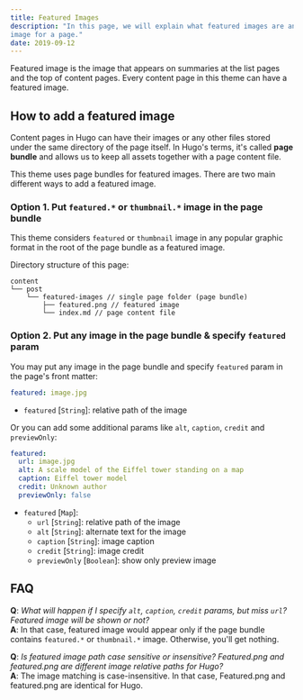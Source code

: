```yaml
---
title: Featured Images
description: "In this page, we will explain what featured images are and show you some examples how to add a featured \
image for a page."
date: 2019-09-12
---
```


Featured image is the image that appears on summaries at the list pages and the top of content pages. Every content page
in this theme can have a featured image.

<!--more-->

## How to add a featured image

Content pages in Hugo can have their images or any other files stored under the same directory of the page itself.
In Hugo's terms, it's called **page bundle** and allows us to keep all assets together with a page content file.

This theme uses page bundles for featured images. There are two main different ways to add a featured image.

### Option 1. Put `featured.*` or `thumbnail.*` image in the page bundle

This theme considers `featured` or `thumbnail` image in any popular graphic format in the root of the page bundle as
a featured image.

Directory structure of this page:

```
content
└── post
    └── featured-images // single page folder (page bundle)
        ├── featured.png // featured image
        └── index.md // page content file
```

### Option 2. Put any image in the page bundle & specify `featured` param

You may put any image in the page bundle and specify `featured` param in the page's front matter:

```yaml
featured: image.jpg
```

- `featured` [`String`]: relative path of the image

Or you can add some additional params like `alt`, `caption`, `credit` and `previewOnly`:

```yaml
featured:
  url: image.jpg
  alt: A scale model of the Eiffel tower standing on a map
  caption: Eiffel tower model
  credit: Unknown author
  previewOnly: false
```

- `featured` [`Map`]:
  - `url` [`String`]: relative path of the image
  - `alt` [`String`]: alternate text for the image
  - `caption` [`String`]: image caption
  - `credit` [`String`]: image credit
  - `previewOnly` [`Boolean`]: show only preview image

## FAQ

**Q**: _What will happen if I specify `alt`, `caption`, `credit` params, but miss `url`? Featured image will be shown or
not?_\
**A**: In that case, featured image would appear only if the page bundle contains `featured.*` or `thumbnail.*` image.
Otherwise, you'll get nothing.

**Q**: _Is featured image path case sensitive or insensitive? Featured.png and featured.png are different image relative
paths for Hugo?_\
**A**: The image matching is case-insensitive. In that case, Featured.png and featured.png are identical for Hugo.
